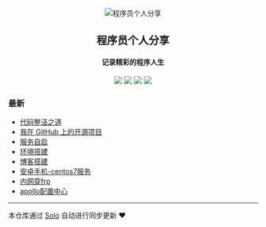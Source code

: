 <p align="center"><img alt="程序员个人分享" src="https://s1.hdslb.com/bfs/seed/bplus-common/emoji-assets/xiaodianshi1/doge.png"></p><h2 align="center">
程序员个人分享
</h2>

<h4 align="center">记录精彩的程序人生</h4>
<p align="center"><a title="程序员个人分享" target="_blank" href="https://github.com/jimuvip/solo-blog"><img src="https://img.shields.io/github/last-commit/jimuvip/solo-blog.svg?style=flat-square&color=FF9900"></a>
<a title="GitHub repo size in bytes" target="_blank" href="https://github.com/jimuvip/solo-blog"><img src="https://img.shields.io/github/repo-size/jimuvip/solo-blog.svg?style=flat-square"></a>
<a title="Solo Version" target="_blank" href="https://github.com/b3log/solo/releases"><img src="https://img.shields.io/badge/solo-3.6.5-f1e05a.svg?style=flat-square&color=blueviolet"></a>
<a title="Hits" target="_blank" href="https://github.com/b3log/hits"><img src="https://hits.b3log.org/jimuvip/solo-blog.svg"></a></p>

### 最新

* [代码整洁之道](https://www.noner.cn/articles/2019/10/20/1571573321937.html)
* [我在 GitHub 上的开源项目](https://www.noner.cn/my-github-repos)
* [服务自启](https://www.noner.cn/articles/2019/10/15/1571142358660.html)
* [环境搭建](https://www.noner.cn/articles/2019/09/30/1569818674405.html)
* [博客搭建](https://www.noner.cn/articles/2019/09/12/1568223795433.html)
* [安卓手机-centos7服务](https://www.noner.cn/articles/2019/09/12/1568222576685.html)
* [内网穿frp](https://www.noner.cn/articles/2019/09/12/1568221600679.html)
* [apollo配置中心](https://www.noner.cn/articles/2019/09/12/1568219972729.html)



---

本仓库通过 [Solo](https://github.com/b3log/solo) 自动进行同步更新 ❤️ 